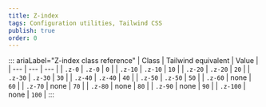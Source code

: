 ```yaml
---
title: Z-index 
tags: Configuration utilities, Tailwind CSS
publish: true
order: 0
---
```




::: ariaLabel="Z-index class reference"
| Class | Tailwind equivalent | Value |
| --- | --- | --- |
| `.z-0` | `.z-0` | `0` |
| `.z-10` | `.z-10` | `10` |
| `.z-20` | `.z-20` | `20` |
| `.z-30` | `.z-30` | `30` |
| `.z-40` | `.z-40` | `40` |
| `.z-50` | `.z-50` | `50` |
| `.z-60` | none | `60` |
| `.z-70` | none | `70` |
| `.z-80` | none | `80` |
| `.z-90` | none | `90` |
| `.z-100` | none | `100` |
:::

